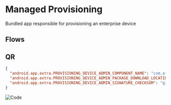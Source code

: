 # Managed Provisioning

Bundled app responsible for provisioning an enterprise device

## Flows

## QR

```json
{
  "android.app.extra.PROVISIONING_DEVICE_ADMIN_COMPONENT_NAME": "com.afwsamples.testdpc/com.afwsamples.testdpc.DeviceAdminReceiver",
  "android.app.extra.PROVISIONING_DEVICE_ADMIN_PACKAGE_DOWNLOAD_LOCATION": "https://testdpc-latest-apk.appspot.com/preview",
  "android.app.extra.PROVISIONING_DEVICE_ADMIN_SIGNATURE_CHECKSUM": "gJD2YwtOiWJHkSMkkIfLRlj-quNqG1fb6v100QmzM9w="
}
```

![Code](https://chart.googleapis.com/chart?chs=420x420&cht=qr&chl=%7B%27android.app.extra.PROVISIONING_DEVICE_ADMIN_COMPONENT_NAME%27%3A+%27com.afwsamples.testdpc%2Fcom.afwsamples.testdpc.DeviceAdminReceiver%27%2C+%27android.app.extra.PROVISIONING_DEVICE_ADMIN_PACKAGE_DOWNLOAD_LOCATION%27%3A+%27https%3A%2F%2Ftestdpc-latest-apk.appspot.com%2Fpreview%27%2C+%27android.app.extra.PROVISIONING_DEVICE_ADMIN_SIGNATURE_CHECKSUM%27%3A+%27gJD2YwtOiWJHkSMkkIfLRlj-quNqG1fb6v100QmzM9w%3D%27%7D&choe=UTF-8)
